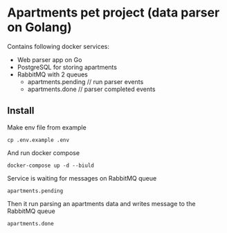 # Apartments pet project (data parser on Golang)
Contains following docker services:
- Web parser app on Go
- PostgreSQL for storing apartments
- RabbitMQ with 2 queues
  - apartments.pending // run parser events
  - apartments.done // parser completed events

## Install
Make env file from example
```shell
cp .env.example .env
```

And run docker compose
```shell
docker-compose up -d --biuld
```

Service is waiting for messages on RabbitMQ queue
```shell
apartments.pending
```

Then it run parsing an apartments data and writes message to the RabbitMQ queue
```shell
apartments.done
```
